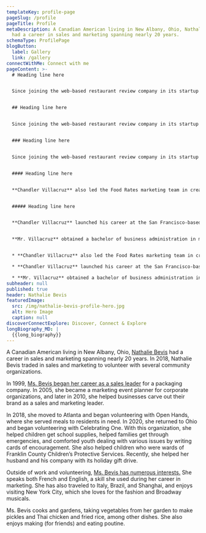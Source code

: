 ```yaml
---
templateKey: profile-page
pageSlug: /profile
pageTitle: Profile
metaDescription: A Canadian American living in New Albany, Ohio, Nathalie Bevis
  had a career in sales and marketing spanning nearly 20 years.
schemaType: ProfilePage
blogButton:
  label: Gallery
  link: /gallery
connectWithMe: Connect with me
pageContent: >-
  # Heading line here


  Since joining the web-based restaurant review company in its startup phase, **Chandler Villacruz** has spearheaded market research activities that have allowed the firm to build effective advertising campaigns and achieve sound business growth.


  ## Heading line here


  Since joining the web-based restaurant review company in its startup phase, **Chandler Villacruz** has spearheaded market research activities that have allowed the firm to build effective advertising campaigns and achieve sound business growth.


  ### Heading line here


  Since joining the web-based restaurant review company in its startup phase, **Chandler Villacruz** has spearheaded market research activities that have allowed the firm to build effective advertising campaigns and achieve sound business growth.


  #### Heading line here


  **Chandler Villacruz** also led the Food Rates marketing team in creating a successful *user rewards program* that boosted online signups by 10,000 accounts in its first 30 days. For his achievements in his field, the [San Francisco Business Times](file:///home/surajit/Downloads/executives%20(2)/executives/profile.html#) recognized him as one of its “40 Under 40” *business leaders* in 2014.


  ##### Heading line here


  **Chandler Villacruz** launched his career at the San Francisco-based Healthy Living. After only six years with the firm, he advanced from his position of marketing associate to the role of marketing director.


  **Mr. Villacruz** obtained a bachelor of business administration in marketing from the Mays Business School at Texas A&M University, where he pursued the Advertising Strategy career track. Subsequently, he earned a master of science in marketing at the University of Southern California.


  * **Chandler Villacruz** also led the Food Rates marketing team in creating a successful *user rewards program* that boosted online signups by 10,000 accounts in its first 30 days. For his achievements in his field, the [San Francisco Business Times](file:///home/surajit/Downloads/executives%20(2)/executives/profile.html#) recognized him as one of its “40 Under 40” *business leaders* in 2014.

  * **Chandler Villacruz** launched his career at the San Francisco-based Healthy Living. After only six years with the firm, he advanced from his position of marketing associate to the role of marketing director.

  * **Mr. Villacruz** obtained a bachelor of business administration in marketing from the Mays Business School at Texas A&M University, where he pursued the Advertising Strategy career track. Subsequently, he earned a master of science in marketing at the University of Southern California.
subheader: null
published: true
header: Nathalie Bevis
featuredImage:
  src: /img/nathalie-bevis-profile-hero.jpg
  alt: Hero Image
  caption: null
discoverConnectExplore: Discover, Connect & Explore
longBiography_MD: |
  {{long_biography}}
---
```

A Canadian American living in New Albany, Ohio, [Nathalie Bevis](https://nbevis.tumblr.com/) had a career in sales and marketing spanning nearly 20 years. In 2018, Nathalie Bevis traded in sales and marketing to volunteer with several community organizations.

In 1999, [Ms. Bevis began her career as a sales leader](https://medium.com/@nathaliebevis) for a packaging company. In 2005, she became a marketing event planner for corporate organizations, and later in 2010, she helped businesses carve out their brand as a sales and marketing leader.

In 2018, she moved to Atlanta and began volunteering with Open Hands, where she served meals to residents in need. In 2020, she returned to Ohio and began volunteering with Celebrating One. With this organization, she helped children get school supplies, helped families get through emergencies, and comforted youth dealing with various issues by writing cards of encouragement. She also helped children who were wards of Franklin County Children’s Protective Services. Recently, she helped her husband and his company with its holiday gift drive.

Outside of work and volunteering, [Ms. Bevis has numerous interests.](https://nathaliedbevis.weebly.com/) She speaks both French and English, a skill she used during her career in marketing. She has also traveled to Italy, Brazil, and Shanghai, and enjoys visiting New York City, which she loves for the fashion and Broadway musicals.

Ms. Bevis cooks and gardens, taking vegetables from her garden to make pickles and Thai chicken and fried rice, among other dishes. She also enjoys making (for friends) and eating poutine.